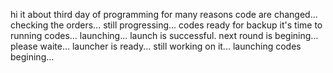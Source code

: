 hi
it about third day of programming
for many reasons code are changed...
checking the orders...
still progressing...
codes ready for backup
it's time to running codes...
launching...
launch is successful.
next round is begining...
please waite...
launcher is ready...
still working on it...
launching codes begining...
